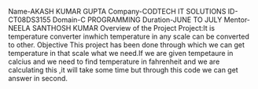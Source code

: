 Name-AKASH KUMAR GUPTA
Company-CODTECH IT SOLUTIONS
ID-CT08DS3155
Domain-C PROGRAMMING
Duration-JUNE TO JULY
Mentor-NEELA SANTHOSH KUMAR
Overview of the Project
Project:It is temperature converter inwhich temperature in any scale can be converted to other. 
Objective
This project has been done through which we can get temperature in that scale what we need.If we are given tempetaure in calcius and we need to find temperature in fahrenheit and we are calculating this ,it will take some time but through this code we can get answer in second.

